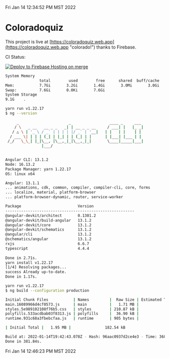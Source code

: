 Fri Jan 14 12:34:52 PM MST 2022

# Coloradoquiz


This project is live at [https://coloradoquiz.web.app](https://coloradoquiz.web.app "colorado!") thanks to Firebase.

CI Status: 

[![Deploy to Firebase Hosting on merge](https://github.com/teamkushal/coloradoquiz/actions/workflows/firebase-hosting-merge.yml/badge.svg)](https://github.com/teamkushal/coloradoquiz/actions/workflows/firebase-hosting-merge.yml)

```bash
System Memory
               total        used        free      shared  buff/cache   available
Mem:           7.7Gi       3.2Gi       1.4Gi       3.0Mi       3.0Gi       4.1Gi
Swap:          7.6Gi       0.0Ki       7.6Gi
System Storage
9.1G	.
```
```bash
yarn run v1.22.17
$ ng --version

     _                      _                 ____ _     ___
    / \   _ __   __ _ _   _| | __ _ _ __     / ___| |   |_ _|
   / △ \ | '_ \ / _` | | | | |/ _` | '__|   | |   | |    | |
  / ___ \| | | | (_| | |_| | | (_| | |      | |___| |___ | |
 /_/   \_\_| |_|\__, |\__,_|_|\__,_|_|       \____|_____|___|
                |___/
    

Angular CLI: 13.1.2
Node: 16.13.2
Package Manager: yarn 1.22.17
OS: linux x64

Angular: 13.1.1
... animations, cdk, common, compiler, compiler-cli, core, forms
... localize, material, platform-browser
... platform-browser-dynamic, router, service-worker

Package                         Version
---------------------------------------------------------
@angular-devkit/architect       0.1301.2
@angular-devkit/build-angular   13.1.2
@angular-devkit/core            13.1.2
@angular-devkit/schematics      13.1.2
@angular/cli                    13.1.2
@schematics/angular             13.1.2
rxjs                            6.6.7
typescript                      4.4.4
    
Done in 2.71s.
yarn install v1.22.17
[1/4] Resolving packages...
success Already up-to-date.
Done in 1.17s.
```
```bash
yarn run v1.22.17
$ ng build --configuration production

Initial Chunk Files           | Names         |  Raw Size | Estimated Transfer Size
main.16089966d4cf0573.js      | main          |   1.71 MB |               157.86 kB
styles.5e989102108f76b5.css   | styles        | 210.87 kB |                12.45 kB
polyfills.533acdbab03f8313.js | polyfills     |  36.90 kB |                11.72 kB
runtime.931c68a3fbebcfaa.js   | runtime       | 905 bytes |               520 bytes

| Initial Total |   1.95 MB |               182.54 kB

Build at: 2022-01-14T19:42:43.078Z - Hash: 96aac0937d2ce4e3 - Time: 368678ms
Done in 381.84s.
```
Fri Jan 14 12:46:23 PM MST 2022
